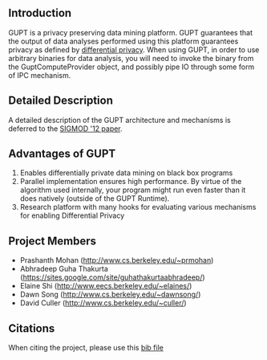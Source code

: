 ## Introduction ##
GUPT is a privacy preserving data mining platform. GUPT guarantees
that the output of data analyses performed using this platform
guarantees privacy as defined by [differential
privacy](http://en.wikipedia.org/wiki/Differential_privacy). When
using GUPT, in order to use arbitrary binaries for data analysis, you
will need to invoke the binary from the GuptComputeProvider object,
and possibly pipe IO through some form of IPC mechanism.

## Detailed Description ##
A detailed description of the GUPT architecture and mechanisms is
deferred to the [SIGMOD '12 paper](http://www.cs.berkeley.edu/~prmohan/papers/gupt.pdf).

## Advantages of GUPT ##
1. Enables differentially private data mining on black box programs
2. Parallel implementation ensures high performance. By virtue of the
   algorithm used internally, your program might run even faster than
   it does natively (outside of the GUPT Runtime).
3. Research platform with many hooks for evaluating various mechanisms
   for enabling Differential Privacy

## Project Members ##
* Prashanth Mohan (http://www.cs.berkeley.edu/~prmohan)
* Abhradeep Guha Thakurta (https://sites.google.com/site/guhathakurtaabhradeep/)
* Elaine Shi (http://www.eecs.berkeley.edu/~elaines/)
* Dawn Song (http://www.cs.berkeley.edu/~dawnsong/)
* David Culler (http://www.cs.berkeley.edu/~culler/)

## Citations ##
When citing the project, please use this [bib file](http://www.cs.berkeley.edu/~prmohan/papers/gupt.bib)

